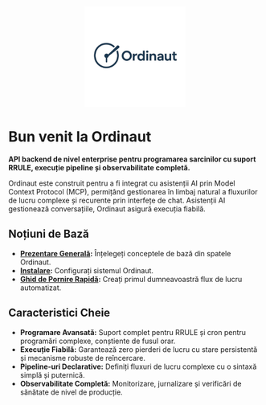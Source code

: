<div align="center">
  <a href="https://github.com/yoda-digital/ordinaut" target="_blank" rel="noopener">
    <picture>
      <source media="(prefers-color-scheme: dark)" srcset="https://raw.githubusercontent.com/yoda-digital/ordinaut/main/docs/assets/ordinaut_logo_white.png">
      <source media="(prefers-color-scheme: light)" srcset="https://raw.githubusercontent.com/yoda-digital/ordinaut/main/docs/assets/ordinaut_logo.png">
      <img alt="Ordinaut Logo" src="https://raw.githubusercontent.com/yoda-digital/ordinaut/main/docs/assets/ordinaut_logo.png" width="200" height="auto">
    </picture>
  </a>
</div>

# Bun venit la Ordinaut

**API backend de nivel enterprise pentru programarea sarcinilor cu suport RRULE, execuție pipeline și observabilitate completă.**

Ordinaut este construit pentru a fi integrat cu asistenții AI prin Model Context Protocol (MCP), permițând gestionarea în limbaj natural a fluxurilor de lucru complexe și recurente prin interfețe de chat. Asistenții AI gestionează conversațiile, Ordinaut asigură execuția fiabilă.

## Noțiuni de Bază

- **[Prezentare Generală](getting-started/overview.md):** Înțelegeți conceptele de bază din spatele Ordinaut.
- **[Instalare](getting-started/installation.md):** Configurați sistemul Ordinaut.
- **[Ghid de Pornire Rapidă](getting-started/quick-start.md):** Creați primul dumneavoastră flux de lucru automatizat.

## Caracteristici Cheie

- **Programare Avansată:** Suport complet pentru RRULE și cron pentru programări complexe, conștiente de fusul orar.
- **Execuție Fiabilă:** Garantează zero pierderi de lucru cu stare persistentă și mecanisme robuste de reîncercare.
- **Pipeline-uri Declarative:** Definiți fluxuri de lucru complexe cu o sintaxă simplă și puternică.
- **Observabilitate Completă:** Monitorizare, jurnalizare și verificări de sănătate de nivel de producție.